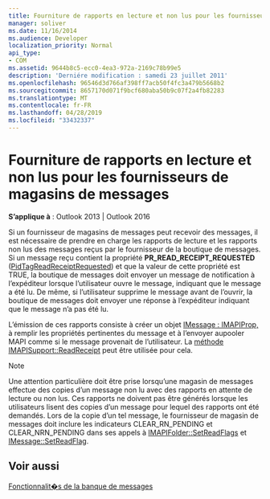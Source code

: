 ```yaml
---
title: Fourniture de rapports en lecture et non lus pour les fournisseurs de magasins de messages
manager: soliver
ms.date: 11/16/2014
ms.audience: Developer
localization_priority: Normal
api_type:
- COM
ms.assetid: 9644b8c5-ecc0-4ea3-972a-2169c78b99e5
description: 'Derniére modification : samedi 23 juillet 2011'
ms.openlocfilehash: 96546d3d766af398ff7acb50f4fc3a479b5668b2
ms.sourcegitcommit: 8657170d071f9bcf680aba50b9c07f2a4fb82283
ms.translationtype: MT
ms.contentlocale: fr-FR
ms.lasthandoff: 04/28/2019
ms.locfileid: "33432337"
---
```

# <a name="providing-read-and-nonread-reports-for-message-store-providers"></a>Fourniture de rapports en lecture et non lus pour les fournisseurs de magasins de messages

  
  
**S’applique à** : Outlook 2013 | Outlook 2016 
  
Si un fournisseur de magasins de messages peut recevoir des messages, il est nécessaire de prendre en charge les rapports de lecture et les rapports non lus des messages reçus par le fournisseur de la boutique de messages. Si un message reçu contient la propriété **PR_READ_RECEIPT_REQUESTED** ([PidTagReadReceiptRequested](pidtagreadreceiptrequested-canonical-property.md)) et que la valeur de cette propriété est TRUE, la boutique de messages doit envoyer un message de notification à l’expéditeur lorsque l’utilisateur ouvre le message, indiquant que le message a été lu. De même, si l’utilisateur supprime le message avant de l’ouvrir, la boutique de messages doit envoyer une réponse à l’expéditeur indiquant que le message n’a pas été lu.
  
L’émission de ces rapports consiste à créer un objet [IMessage : IMAPIProp,](imessageimapiprop.md) à remplir les propriétés pertinentes du message et à l’envoyer aupooler MAPI comme si le message provenait de l’utilisateur. La [méthode IMAPISupport::ReadReceipt](imapisupport-readreceipt.md) peut être utilisée pour cela. 
  
> [!NOTE]
> Une attention particulière doit être prise lorsqu’une magasin de messages effectue des copies d’un message non lu avec des rapports en attente de lecture ou non lus. Ces rapports ne doivent pas être générés lorsque les utilisateurs lisent des copies d’un message pour lequel des rapports ont été demandés. Lors de la copie d’un tel message, le fournisseur de magasin de messages doit inclure les indicateurs CLEAR_RN_PENDING et CLEAR_NRN_PENDING dans ses appels à [IMAPIFolder::SetReadFlags](imapifolder-setreadflags.md) et [IMessage::SetReadFlag](imessage-setreadflag.md). 
  
## <a name="see-also"></a>Voir aussi



[Fonctionnalit�s de la banque de messages](message-store-features.md)

